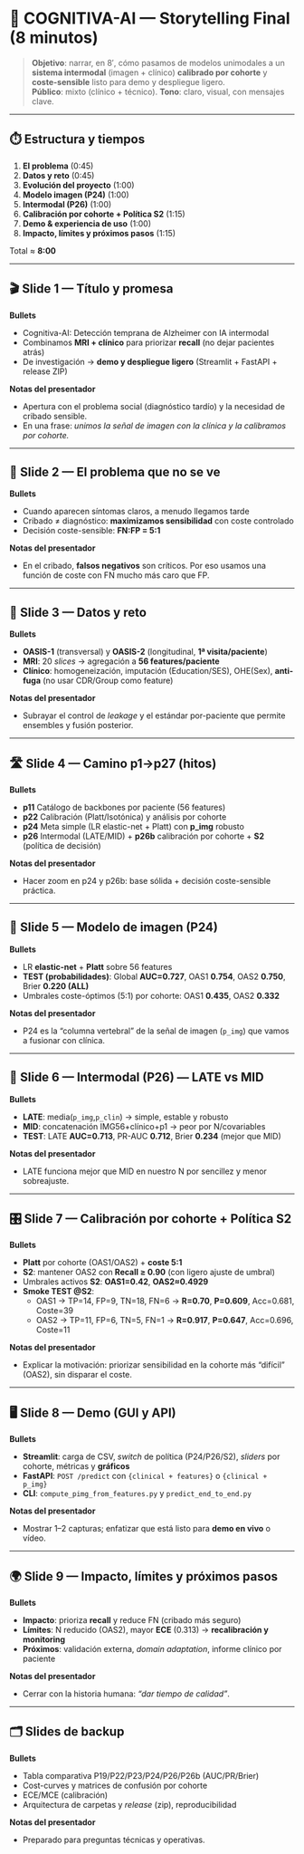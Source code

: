 # 🧠 COGNITIVA-AI — Storytelling Final (8 minutos)

> **Objetivo**: narrar, en 8′, cómo pasamos de modelos unimodales a un **sistema intermodal** (imagen + clínico) **calibrado por cohorte** y **coste-sensible** listo para demo y despliegue ligero.  
> **Público**: mixto (clínico + técnico). **Tono**: claro, visual, con mensajes clave.

---

## ⏱️ Estructura y tiempos
1. **El problema** (0:45)  
2. **Datos y reto** (0:45)  
3. **Evolución del proyecto** (1:00)  
4. **Modelo imagen (P24)** (1:00)  
5. **Intermodal (P26)** (1:00)  
6. **Calibración por cohorte + Política S2** (1:15)  
7. **Demo & experiencia de uso** (1:00)  
8. **Impacto, límites y próximos pasos** (1:15)

Total ≈ **8:00**

---

## 🎬 Slide 1 — Título y promesa
**Bullets**
- Cognitiva-AI: Detección temprana de Alzheimer con IA intermodal
- Combinamos **MRI + clínico** para priorizar **recall** (no dejar pacientes atrás)
- De investigación → **demo y despliegue ligero** (Streamlit + FastAPI + release ZIP)

**Notas del presentador**
- Apertura con el problema social (diagnóstico tardío) y la necesidad de cribado sensible.  
- En una frase: *unimos la señal de imagen con la clínica y la calibramos por cohorte.*

---

## 🔎 Slide 2 — El problema que no se ve
**Bullets**
- Cuando aparecen síntomas claros, a menudo llegamos tarde
- Cribado ≠ diagnóstico: **maximizamos sensibilidad** con coste controlado
- Decisión coste-sensible: **FN:FP = 5:1**

**Notas del presentador**
- En el cribado, **falsos negativos** son críticos. Por eso usamos una función de coste con FN mucho más caro que FP.

---

## 🧾 Slide 3 — Datos y reto
**Bullets**
- **OASIS-1** (transversal) y **OASIS-2** (longitudinal, **1ª visita/paciente**)
- **MRI**: 20 *slices* → agregación a **56 features/paciente**
- **Clínico**: homogeneización, imputación (Education/SES), OHE(Sex), **anti-fuga** (no usar CDR/Group como feature)

**Notas del presentador**
- Subrayar el control de *leakage* y el estándar por-paciente que permite ensembles y fusión posterior.

---

## 🛣️ Slide 4 — Camino p1→p27 (hitos)
**Bullets**
- **p11** Catálogo de backbones por paciente (56 features)
- **p22** Calibración (Platt/Isotónica) y análisis por cohorte
- **p24** Meta simple (LR elastic-net + Platt) con **p_img** robusto
- **p26** Intermodal (LATE/MID) + **p26b** calibración por cohorte + **S2** (política de decisión)

**Notas del presentador**
- Hacer zoom en p24 y p26b: base sólida + decisión coste-sensible práctica.

---

## 🧩 Slide 5 — Modelo de imagen (P24)
**Bullets**
- LR **elastic-net** + **Platt** sobre 56 features
- **TEST (probabilidades)**: Global **AUC=0.727**, OAS1 **0.754**, OAS2 **0.750**, Brier **0.220 (ALL)**
- Umbrales coste-óptimos (5:1) por cohorte: OAS1 **0.435**, OAS2 **0.332**

**Notas del presentador**
- P24 es la “columna vertebral” de la señal de imagen (`p_img`) que vamos a fusionar con clínica.

---

## 🔗 Slide 6 — Intermodal (P26) — LATE vs MID
**Bullets**
- **LATE**: media(`p_img`,`p_clin`) → simple, estable y robusto
- **MID**: concatenación IMG56+clínico+p1 → peor por N/covariables
- **TEST**: LATE **AUC=0.713**, PR-AUC **0.712**, Brier **0.234** (mejor que MID)

**Notas del presentador**
- LATE funciona mejor que MID en nuestro N por sencillez y menor sobreajuste.

---

## 🎛️ Slide 7 — Calibración por cohorte + Política **S2**
**Bullets**
- **Platt** por cohorte (OAS1/OAS2) + **coste 5:1**
- **S2**: mantener OAS2 con **Recall ≥ 0.90** (con ligero ajuste de umbral)
- Umbrales activos **S2**: **OAS1=0.42**, **OAS2≈0.4929**
- **Smoke TEST @S2**:  
  - OAS1 → TP=14, FP=9, TN=18, FN=6 → **R=0.70**, **P=0.609**, Acc=0.681, Coste=39  
  - OAS2 → TP=11, FP=6, TN=5, FN=1 → **R=0.917**, **P=0.647**, Acc=0.696, Coste=11

**Notas del presentador**
- Explicar la motivación: priorizar sensibilidad en la cohorte más “difícil” (OAS2), sin disparar el coste.

---

## 🖥️ Slide 8 — Demo (GUI y API)
**Bullets**
- **Streamlit**: carga de CSV, *switch* de política (P24/P26/S2), *sliders* por cohorte, métricas y **gráficos**
- **FastAPI**: `POST /predict` con `{clinical + features}` o `{clinical + p_img}`
- **CLI**: `compute_pimg_from_features.py` y `predict_end_to_end.py`

**Notas del presentador**
- Mostrar 1–2 capturas; enfatizar que está listo para **demo en vivo** o vídeo.

---

## 🌍 Slide 9 — Impacto, límites y próximos pasos
**Bullets**
- **Impacto**: prioriza **recall** y reduce FN (cribado más seguro)
- **Límites**: N reducido (OAS2), mayor **ECE** (0.313) → **recalibración y monitoring**
- **Próximos**: validación externa, *domain adaptation*, informe clínico por paciente

**Notas del presentador**
- Cerrar con la historia humana: *“dar tiempo de calidad”*.

---

## 🗂️ Slides de backup
**Bullets**
- Tabla comparativa P19/P22/P23/P24/P26/P26b (AUC/PR/Brier)
- Cost-curves y matrices de confusión por cohorte
- ECE/MCE (calibración)
- Arquitectura de carpetas y *release* (zip), reproducibilidad

**Notas del presentador**
- Preparado para preguntas técnicas y operativas.

